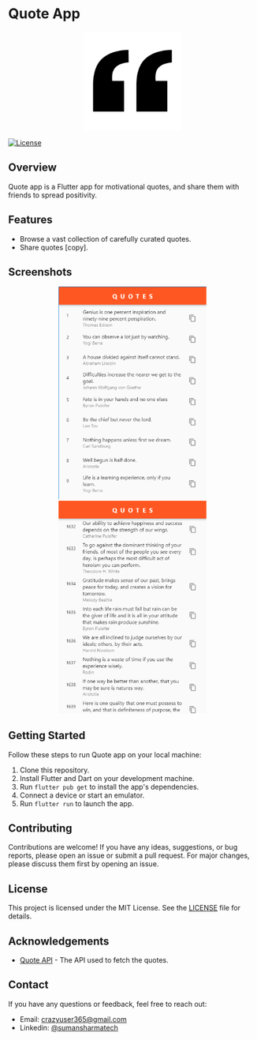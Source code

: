 # Quote App

<p align="center">
  <img src="assets/icons/appicon.png" width="200" height="200">
</p>

[![License](https://img.shields.io/badge/license-MIT-blue.svg)](LICENSE)

## Overview
Quote app is a Flutter app for motivational quotes, and share them with friends to spread positivity.

## Features
- Browse a vast collection of carefully curated quotes.
- Share quotes [copy].

## Screenshots
<!-- Add some screenshots of your app in action -->
<p align="center">
  <img src="assets/ss/screenshot1.png" alt="Screenshot 1" width="300">
  <img src="assets/ss/screenshot2.png" alt="Screenshot 2" width="300">
</p>

## Getting Started
Follow these steps to run Quote app on your local machine:

1. Clone this repository.
2. Install Flutter and Dart on your development machine.
3. Run `flutter pub get` to install the app's dependencies.
4. Connect a device or start an emulator.
5. Run `flutter run` to launch the app.

## Contributing
Contributions are welcome! If you have any ideas, suggestions, or bug reports, please open an issue or submit a pull request. For major changes, please discuss them first by opening an issue.

## License
This project is licensed under the MIT License. See the [LICENSE](LICENSE) file for details.

## Acknowledgements
- [Quote API](https://type.fit/api/quotes) - The API used to fetch the quotes.

## Contact
If you have any questions or feedback, feel free to reach out:
- Email: crazyuser365@gmail.com
- Linkedin: [@sumansharmatech](https://www.linkedin.com/in/sumansharmatech/)
